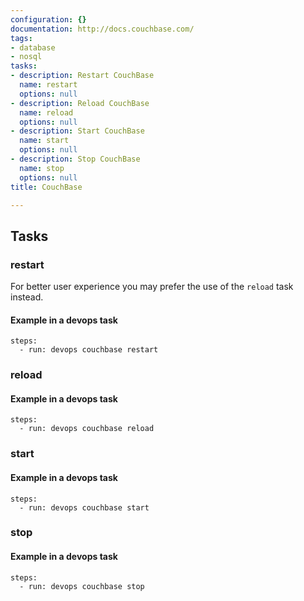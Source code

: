 ```yaml
---
configuration: {}
documentation: http://docs.couchbase.com/
tags:
- database
- nosql
tasks:
- description: Restart CouchBase
  name: restart
  options: null
- description: Reload CouchBase
  name: reload
  options: null
- description: Start CouchBase
  name: start
  options: null
- description: Stop CouchBase
  name: stop
  options: null
title: CouchBase

---
```


## Tasks
### restart

For better user experience you may prefer the use of the `reload` task instead.

#### Example in a devops task

    steps:
      - run: devops couchbase restart

### reload

#### Example in a devops task

    steps:
      - run: devops couchbase reload

### start

#### Example in a devops task

    steps:
      - run: devops couchbase start

### stop

#### Example in a devops task

    steps:
      - run: devops couchbase stop
